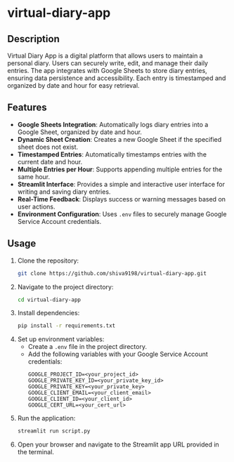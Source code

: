 # virtual-diary-app

## Description
Virtual Diary App is a digital platform that allows users to maintain a personal diary. Users can securely write, edit, and manage their daily entries. The app integrates with Google Sheets to store diary entries, ensuring data persistence and accessibility. Each entry is timestamped and organized by date and hour for easy retrieval.

## Features
- **Google Sheets Integration**: Automatically logs diary entries into a Google Sheet, organized by date and hour.
- **Dynamic Sheet Creation**: Creates a new Google Sheet if the specified sheet does not exist.
- **Timestamped Entries**: Automatically timestamps entries with the current date and hour.
- **Multiple Entries per Hour**: Supports appending multiple entries for the same hour.
- **Streamlit Interface**: Provides a simple and interactive user interface for writing and saving diary entries.
- **Real-Time Feedback**: Displays success or warning messages based on user actions.
- **Environment Configuration**: Uses `.env` files to securely manage Google Service Account credentials.

## Usage
1. Clone the repository:
   ```bash
   git clone https://github.com/shiva9198/virtual-diary-app.git
   ```
2. Navigate to the project directory:
   ```bash
   cd virtual-diary-app
   ```
3. Install dependencies:
   ```bash
   pip install -r requirements.txt
   ```
4. Set up environment variables:
   - Create a `.env` file in the project directory.
   - Add the following variables with your Google Service Account credentials:
     ```
     GOOGLE_PROJECT_ID=<your_project_id>
     GOOGLE_PRIVATE_KEY_ID=<your_private_key_id>
     GOOGLE_PRIVATE_KEY=<your_private_key>
     GOOGLE_CLIENT_EMAIL=<your_client_email>
     GOOGLE_CLIENT_ID=<your_client_id>
     GOOGLE_CERT_URL=<your_cert_url>
     ```
5. Run the application:
   ```bash
   streamlit run script.py
   ```
6. Open your browser and navigate to the Streamlit app URL provided in the terminal.

